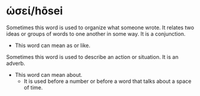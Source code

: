 # ὡσεί/hōsei
Sometimes this word is used to organize what someone wrote. It relates two ideas or groups of words to one another in some way. It is a conjunction.

* This word can mean as or like. 

Sometimes this word is used to describe an action or situation. It is an adverb.

* This word can mean about.
    * It is used before a number or before a word that talks about a space of time.
